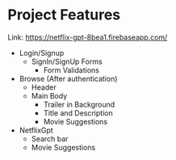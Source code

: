 # Project Features
Link: https://netflix-gpt-8bea1.firebaseapp.com/
- Login/Signup
    - SignIn/SignUp Forms
        - Form Validations
- Browse (After authentication)
    - Header
    - Main Body
        - Trailer in Background
        - Title and Description
        - Movie Suggestions
- NetflixGpt
    - Search bar
    - Movie Suggestions            
